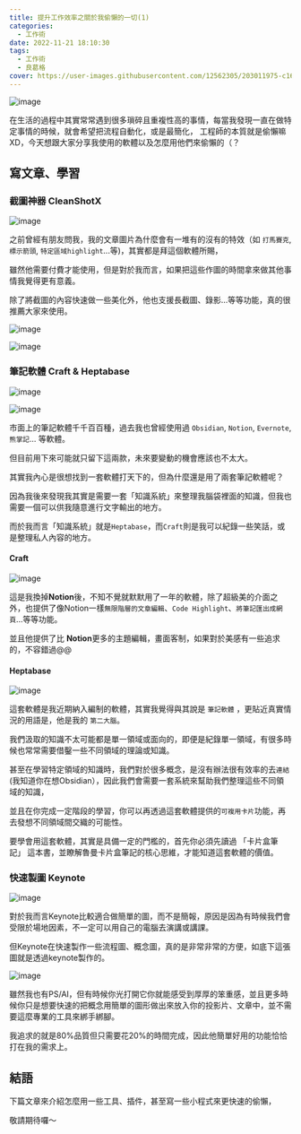 ```yaml
---
title: 提升工作效率之關於我偷懶的一切(1)
categories:
  - 工作術
date: 2022-11-21 18:10:30
tags:
  - 工作術
  - 良葛格
cover: https://user-images.githubusercontent.com/12562305/203011975-c160a161-a65b-4fbc-af4f-2f7496667246.png
---
```

![image](https://user-images.githubusercontent.com/12562305/203011975-c160a161-a65b-4fbc-af4f-2f7496667246.png)


在生活的過程中其實常常遇到很多瑣碎且重複性高的事情，每當我發現一直在做特定事情的時候，就會希望把流程自動化，或是最簡化，
工程師的本質就是偷懶嘛XD，今天想跟大家分享我使用的軟體以及怎麼用他們來偷懶的（？

## 寫文章、學習
### 截圖神器 CleanShotX

![image](https://user-images.githubusercontent.com/12562305/203013235-8ce0db37-c873-4466-a1b5-36399d98f0d0.png)

之前曾經有朋友問我，我的文章圖片為什麼會有一堆有的沒有的特效（如 `打馬賽克`, `標示箭頭`, `特定區域highlight`...等)，其實都是拜這個軟體所賜，

雖然他需要付費才能使用，但是對於我而言，如果把這些作圖的時間拿來做其他事情我覺得更有意義。

除了將截圖的內容快速做一些美化外，他也支援長截圖、錄影...等等功能，真的很推薦大家來使用。

![image](https://user-images.githubusercontent.com/12562305/203015952-f51f1c23-4c24-44f9-8746-e2d0d1769a01.png)

![image](https://user-images.githubusercontent.com/12562305/203016061-e5ba5b33-ad31-47e1-aa02-4265737cb697.png)

### 筆記軟體 Craft & Heptabase

![image](https://user-images.githubusercontent.com/12562305/203019521-1c74ac3b-486e-44c2-81ea-f8ff4eb61551.png)

![image](https://user-images.githubusercontent.com/12562305/203019562-1bcc99e1-6e1a-49e6-9047-2d24b6b33bc3.png)

市面上的筆記軟體千千百百種，過去我也曾經使用過 `Obsidian`, `Notion`, `Evernote`, `熊掌記`... 等軟體。

但目前用下來可能就只留下這兩款，未來要變動的機會應該也不太大。

其實我內心是很想找到一套軟體打天下的，但為什麼還是用了兩套筆記軟體呢？

因為我後來發現我其實是需要一套「知識系統」來整理我腦袋裡面的知識，但我也需要一個可以供我隨意進行文字輸出的地方。

而於我而言「知識系統」就是`Heptabase`，而`Craft`則是我可以紀錄一些笑話，或是整理私人內容的地方。

#### Craft

![image](https://user-images.githubusercontent.com/12562305/203019372-8196e10a-a910-44b1-9a54-1c96a9d7688d.png)

這是我換掉**Notion**後，不知不覺就默默用了一年的軟體，除了超級美的介面之外，也提供了像Notion一樣`無限階層的文章編輯`、`Code Highlight`、`將筆記匯出成網頁`...等等功能。

並且他提供了比 **Notion**更多的主題編輯，畫面客制，如果對於美感有一些追求的，不容錯過@@

#### Heptabase

![image](https://user-images.githubusercontent.com/12562305/203019213-e03b53db-6580-4209-b79a-c8f14701be63.png)

這套軟體是我近期納入編制的軟體，其實我覺得與其說是 `筆記軟體` ，更貼近真實情況的用語是，他是我的 `第二大腦`。

我們汲取的知識不太可能都是單一領域或面向的，即便是紀錄單一領域，有很多時候也常常需要借鑿一些不同領域的理論或知識。

甚至在學習特定領域的知識時，我們對於很多概念，是沒有辦法很有效率的去`連結`(我知道你在想Obsidian），因此我們會需要一套系統來幫助我們整理這些不同領域的知識，

並且在你完成一定階段的學習，你可以再透過這套軟體提供的`可複用卡片`功能，再去發想不同領域間交織的可能性。

要學會用這套軟體，其實是具備一定的門檻的，首先你必須先讀過 「卡片盒筆記」 這本書，並瞭解魯曼卡片盒筆記的核心思維，才能知道這套軟體的價值。

### 快速製圖 Keynote

![image](https://user-images.githubusercontent.com/12562305/203020303-dddac836-6290-40f7-9e88-3ab25b47061f.png)

對於我而言Keynote比較適合做簡單的圖，而不是簡報，原因是因為有時候我們會受限於場地因素，不一定可以用自己的電腦去演講或講課。

但Keynote在快速製作一些流程圖、概念圖，真的是非常非常的方便，如底下這張圖就是透過keynote製作的。

![image](https://user-images.githubusercontent.com/12562305/202380150-024b8f10-7e90-49b2-852a-d425b5e9fe41.png)

雖然我也有PS/AI，但有時候你光打開它你就能感受到厚厚的笨重感，並且更多時候你只是想要快速的把概念用簡單的圖形做出來放入你的投影片、文章中，並不需要這麼專業的工具來綁手綁腳。

我追求的就是80%品質但只需要花20%的時間完成，因此他簡單好用的功能恰恰打在我的需求上。

## 結語

下篇文章來介紹怎麼用一些工具、插件，甚至寫一些小程式來更快速的偷懶，

敬請期待囉～